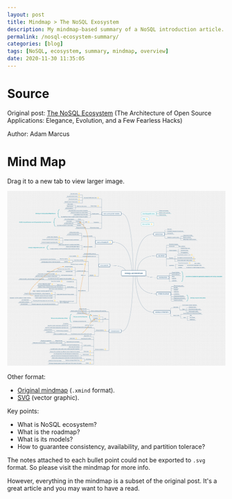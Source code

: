 ```yaml
---
layout: post
title: Mindmap > The NoSQL Exosystem
description: My mindmap-based summary of a NoSQL introduction article.
permalink: /nosql-ecosystem-summary/
categories: [blog]
tags: [NoSQL, ecosystem, summary, mindmap, overview]
date: 2020-11-30 11:35:05
---
```


# Source

Original post: [The NoSQL Ecosystem](https://www.aosabook.org/en/nosql.html) (The Architecture of Open Source Applications: Elegance, Evolution, and a Few Fearless Hacks)

Author: Adam Marcus

# Mind Map

Drag it to a new tab to view larger image.

![img](../assets/post-img/nosql-ecosystem-summary/nosql-ecosystem.png "NoSQL Ecosystem Mindmap")

Other format:

-   [Original mindmap](../assets/post-img/nosql-ecosystem-summary/nosql-ecosystem.xmind) (`.xmind` format).
-   [SVG](../assets/post-img/nosql-ecosystem-summary/nosql-ecosystem.svg) (vector graphic).

Key points:

-   What is NoSQL ecosystem?
-   What is the roadmap?
-   What is its models?
-   How to guarantee consistency, availability, and partition tolerace?

The notes attached to each bullet point could not be exported to `.svg` format. So please visit the mindmap for more info.

However, everything in the mindmap is a subset of the original post. It's a great article and you may want to have a read.
